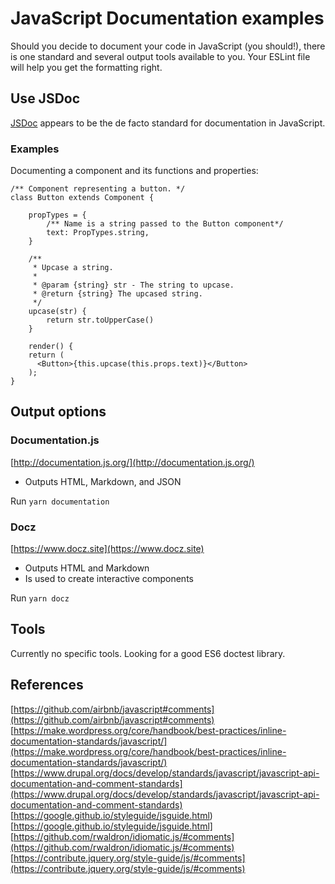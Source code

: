 # JavaScript Documentation examples

Should you decide to document your code in JavaScript (you should!), there is one standard and several output tools available to you. Your ESLint file will help you get the formatting right.

## Use JSDoc

[JSDoc](http://usejsdoc.org/) appears to be the de facto standard for documentation in JavaScript.

### Examples

Documenting a component and its functions and properties:

```
/** Component representing a button. */
class Button extends Component {

    propTypes = {
        /** Name is a string passed to the Button component*/
        text: PropTypes.string,
    }

    /**
     * Upcase a string.
     *
     * @param {string} str - The string to upcase.
     * @return {string} The upcased string.
     */
    upcase(str) {
        return str.toUpperCase()
    }

    render() {
    return (
      <Button>{this.upcase(this.props.text)}</Button>
    );
}

```

## Output options

### Documentation.js

[http://documentation.js.org/](http://documentation.js.org/)

- Outputs HTML, Markdown, and JSON

Run `yarn documentation`

### Docz

[https://www.docz.site](https://www.docz.site)

- Outputs HTML and Markdown
- Is used to create interactive components

Run `yarn docz`

## Tools

Currently no specific tools. Looking for a good ES6 doctest library.

## References

[https://github.com/airbnb/javascript#comments](https://github.com/airbnb/javascript#comments)
[https://make.wordpress.org/core/handbook/best-practices/inline-documentation-standards/javascript/](https://make.wordpress.org/core/handbook/best-practices/inline-documentation-standards/javascript/)
[https://www.drupal.org/docs/develop/standards/javascript/javascript-api-documentation-and-comment-standards](https://www.drupal.org/docs/develop/standards/javascript/javascript-api-documentation-and-comment-standards)
[https://google.github.io/styleguide/jsguide.html)[https://google.github.io/styleguide/jsguide.html]
[https://github.com/rwaldron/idiomatic.js/#comments](https://github.com/rwaldron/idiomatic.js/#comments)
[https://contribute.jquery.org/style-guide/js/#comments](https://contribute.jquery.org/style-guide/js/#comments)


